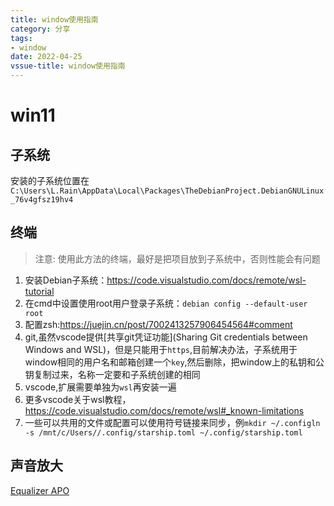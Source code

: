 ```yaml
---
title: window使用指南
category: 分享      
tags:
- window
date: 2022-04-25
vssue-title: window使用指南
---
```


# win11

## 子系统

安装的子系统位置在`C:\Users\L.Rain\AppData\Local\Packages\TheDebianProject.DebianGNULinux_76v4gfsz19hv4`

## 终端

> 注意: 使用此方法的终端，最好是把项目放到子系统中，否则性能会有问题

1. 安装Debian子系统：https://code.visualstudio.com/docs/remote/wsl-tutorial
2. 在cmd中设置使用root用户登录子系统：`debian config --default-user root`
3. 配置zsh:https://juejin.cn/post/7002413257906454564#comment
3. git,虽然vscode提供[共享git凭证功能](Sharing Git credentials between Windows and WSL)，但是只能用于`https`,目前解决办法，子系统用于window相同的用户名和邮箱创建一个`key`,然后删除，把window上的私钥和公钥复制过来，名称一定要和子系统创建的相同
3. vscode,扩展需要单独为`wsl`再安装一遍
3. 更多vscode关于wsl教程，https://code.visualstudio.com/docs/remote/wsl#_known-limitations
4. 一些可以共用的文件或配置可以使用符号链接来同步，例`mkdir ~/.configln -s /mnt/c/Users//.config/starship.toml ~/.config/starship.toml`

## 声音放大

[Equalizer APO](https://www.windowsdigitals.com/how-to-boost-volume-above-100-in-windows-11/)